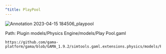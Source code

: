 ```yaml
---
^title: PlayPool
---
```


![Annotation 2023-04-15 184506_playpool](https://user-images.githubusercontent.com/4437331/232238771-6cdcfb07-f41b-497d-a335-89e6281a655a.png)

Path: Plugin models/Physics Engine/models/Play Pool.gaml

```gaml reference
https://github.com/gama-platform/gama/blob/GAMA_1.9.2/simtools.gaml.extensions.physics/models/Physics%20Engine/models/Play%20Pool.gaml
```

